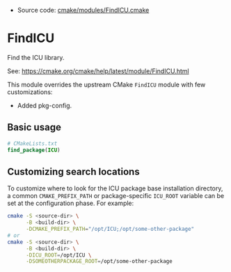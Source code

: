 <!-- This is auto-generated file. -->
* Source code: [cmake/modules/FindICU.cmake](https://github.com/petk/php-build-system/blob/master/cmake/cmake/modules/FindICU.cmake)

# FindICU

Find the ICU library.

See: https://cmake.org/cmake/help/latest/module/FindICU.html

This module overrides the upstream CMake `FindICU` module with few
customizations:

* Added pkg-config.

## Basic usage

```cmake
# CMakeLists.txt
find_package(ICU)
```

## Customizing search locations

To customize where to look for the ICU package base
installation directory, a common `CMAKE_PREFIX_PATH` or
package-specific `ICU_ROOT` variable can be set at
the configuration phase. For example:

```sh
cmake -S <source-dir> \
      -B <build-dir> \
      -DCMAKE_PREFIX_PATH="/opt/ICU;/opt/some-other-package"
# or
cmake -S <source-dir> \
      -B <build-dir> \
      -DICU_ROOT=/opt/ICU \
      -DSOMEOTHERPACKAGE_ROOT=/opt/some-other-package
```
